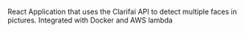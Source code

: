 React Application that uses the Clarifai API to detect multiple faces in pictures. Integrated with Docker and AWS lambda
